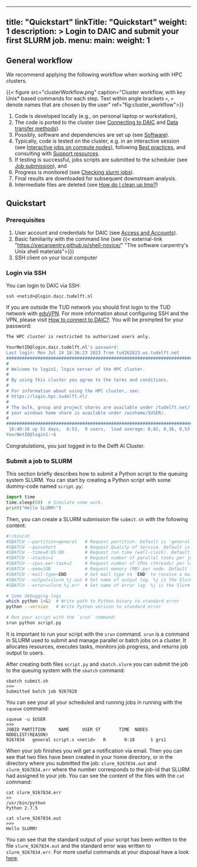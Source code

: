 
---
title: "Quickstart"
linkTitle: "Quickstart"
weight: 1
description: >
  Login to DAIC and submit your first SLURM job.
menu:
  main:
    weight: 1
---


## General workflow
We recommend applying the following workflow when working with HPC clusters.

{{< figure src="clusterWorkflow.png" caption="Cluster workflow, with key Unix* based commands for each step. Text within angle brackets `<`, `>` denote names that are chosen by the user" ref="fig:cluster_workflow">}}

1. Code is developed locally (e.g., on personal laptop or workstation), 
2. The code is ported to the cluster (see [Connecting to DAIC](/docs/manual/connecting/) and [Data transfer methods](/docs/manual/data-management/data-transfer)). 
3. Possibly, software and dependencies are set up (see [Software](/docs/manual/software/)).
4. Typically, code is tested on the cluster, e.g. in an interactive session (see [Interactive jobs on compute nodes](/docs/manual/job-submission/jobs-interactive)), following  [Best practices](/docs/manual/guidelines#best-practices), and consulting with [Support resources](/docs/support/).
5. If testing is successful, jobs scripts are submitted to the scheduler (see [Job submission](/docs/manual/job-submission/job-scripts)), and 
6. Progress is monitored (see [Checking slurm jobs](/docs/manual/job-submission/job-monitoring)).
7. Final results are downloaded for subsequent downstream analysis.
8. Intermediate files are deleted (see [How do I clean up tmp?](/docs/support/faqs/job-resources#how-do-i-clean-up-tmp-when-a-job-fails))

## Quickstart
### Prerequisites
1. User account and credentials for DAIC (see [Access and Accounts](/docs/introduction/policies/access-accounts#access-and-accounts)).
2. Basic familiarity with the command line (see {{< external-link "https://swcarpentry.github.io/shell-novice/" "The software carpentry's Unix shell materials">}})
3. SSH client on your local computer

### Login via SSH
You can login to DAIC via SSH:

    ssh <netid>@login.daic.tudelft.nl

If you are outside the TUD network you should first login to the TUD network with [eduVPN](https://tudelft.eduvpn.nl/portal/home). For more information about configuring SSH and the VPN, please visit [How to connect to DAIC?](/docs/manual/connecting). You will be prompted for your password:

```bash
The HPC cluster is restricted to authorized users only.

YourNetID@login.daic.tudelft.nl's password: 
Last login: Mon Jul 24 18:36:23 2023 from tud262823.ws.tudelft.net
#########################################################################
#                                                                       #
# Welcome to login1, login server of the HPC cluster.                   #
#                                                                       #
# By using this cluster you agree to the terms and conditions.          #
#                                                                       #
# For information about using the HPC cluster, see:                     #
# https://login.hpc.tudelft.nl/                                         #
#                                                                       #
# The bulk, group and project shares are available under /tudelft.net/, #
# your windows home share is available under /winhome/$USER/.           #
#                                                                       #
#########################################################################
 18:40:16 up 51 days,  6:53,  9 users,  load average: 0,82, 0,36, 0,53
YourNetID@login1:~$ 
```

Congratulations, you just logged in to the Delft AI Cluster.

### Submit a job to SLURM
This section briefly describes how to submit a Python script to the queuing system SLURM. You can start by creating a Python script with some dummy-code named `script.py`:

```python
import time
time.sleep(60)  # Simulate some work.
print("Hello SLURM!")
```

Then, you can create a SLURM submission file `submit.sh` with the following content: 

```bash
#!/bin/sh
#SBATCH --partition=general   # Request partition. Default is 'general' 
#SBATCH --qos=short           # Request Quality of Service. Default is 'short' (maximum run time: 4 hours)
#SBATCH --time=0:05:00        # Request run time (wall-clock). Default is 1 minute
#SBATCH --ntasks=1            # Request number of parallel tasks per job. Default is 1
#SBATCH --cpus-per-task=2     # Request number of CPUs (threads) per task. Default is 1 (note: CPUs are always allocated to jobs per 2).
#SBATCH --mem=1GB             # Request memory (MB) per node. Default is 1024MB (1GB). For multiple tasks, specify --mem-per-cpu instead
#SBATCH --mail-type=END       # Set mail type to 'END' to receive a mail when the job finishes. 
#SBATCH --output=slurm_%j.out # Set name of output log. %j is the Slurm jobId
#SBATCH --error=slurm_%j.err  # Set name of error log. %j is the Slurm jobId

# Some debugging logs
which python 1>&2  # Write path to Python binary to standard error
python --version   # Write Python version to standard error

# Run your script with the `srun` command:
srun python script.py
```

It is important to run your script with the `srun` command. `srun` is a command in SLURM used to submit and manage parallel or batch jobs on a cluster. It allocates resources, executes tasks, monitors job progress, and returns job output to users.

After creating both files `script.py` and `sbatch.slurm` you can submit the job to the queuing system with the `sbatch` command:

    sbatch submit.sh 
    >>>
    Submitted batch job 9267828

You can see your all your scheduled and running jobs in running with the `squeue` command:

    squeue -u $USER 
    >>>
    JOBID PARTITION     NAME     USER ST       TIME  NODES NODELIST(REASON)
    9267834   general script.s <netid>   R       0:18      1 grs1

When your job finishes you will get a notification via email. Then you can see that two files have been created in your home directory, or in the directory where you submitted the job: `slurm_9267834.out` and `slurm_9267834.err` where the number corresponds to the job-id that SLURM had assigned to your job. You can see the content of the files with the `cat` command:

    cat slurm_9267834.err
    >>
    /usr/bin/python
    Python 2.7.5

    cat slurm_9267834.out
    >>>
    Hello SLURM!

You can see that the standard output of your script has been written to the file `slurm_9267834.out` and the standard error was written to `slurm_9267834.err`. For more useful commands at your disposal have a look [here](/docs/manual/commands).
